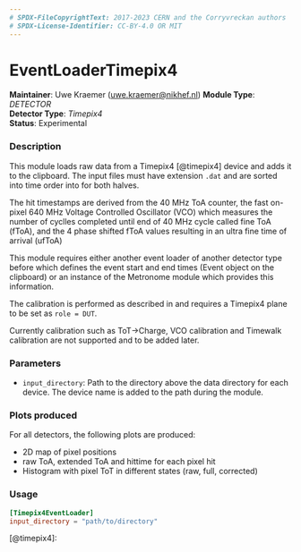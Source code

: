 ```yaml
---
# SPDX-FileCopyrightText: 2017-2023 CERN and the Corryvreckan authors
# SPDX-License-Identifier: CC-BY-4.0 OR MIT
---
```

# EventLoaderTimepix4
**Maintainer**: Uwe Kraemer (uwe.kraemer@nikhef.nl)
**Module Type**: *DETECTOR*  
**Detector Type**: *Timepix4*  
**Status**: Experimental

### Description
This module loads raw data from a Timepix4 [@timepix4] device and adds it to the clipboard. The input files must have extension `.dat` and are sorted into time order into for both halves. 


The hit timestamps are derived from the 40 MHz ToA counter, the fast on-pixel 640 MHz Voltage Controlled Oscillator (VCO) which measures the number of cyclles completed until end of 40 MHz cycle called fine ToA (fToA), and the 4 phase shifted fToA values resulting in an ultra fine time of arrival (ufToA)

This module requires either another event loader of another detector type before which defines the event start and end times (Event object on the clipboard) or an instance of the Metronome module which provides this information.

The calibration is performed as described in and requires a Timepix4 plane to be set as `role = DUT`.

Currently calibration such as ToT->Charge, VCO calibration and Timewalk calibration are not supported and to be added later.

### Parameters
* `input_directory`: Path to the directory above the data directory for each device. The device name is added to the path during the module.

### Plots produced

For all detectors, the following plots are produced:

* 2D map of pixel positions
* raw ToA, extended ToA and hittime for each pixel hit
* Histogram with pixel ToT in different states (raw, full, corrected)

### Usage
```toml
[Timepix4EventLoader]
input_directory = "path/to/directory"
```

[@timepix4]: 